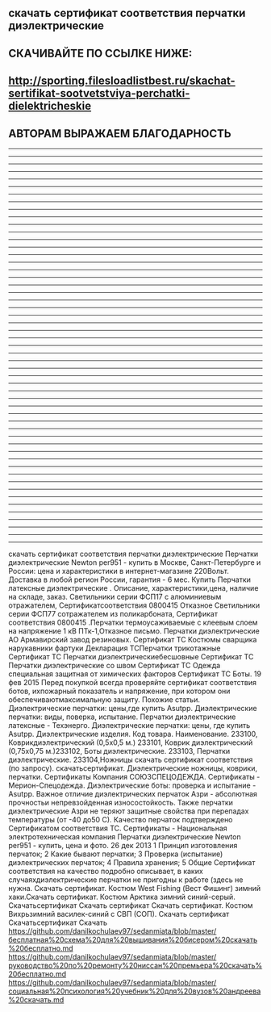 скачать сертификат соответствия перчатки диэлектрические
--------------------------------------------------
СКАЧИВАЙТЕ ПО ССЫЛКЕ НИЖЕ:
--------------------------------------------------
http://sporting.filesloadlistbest.ru/skachat-sertifikat-sootvetstviya-perchatki-dielektricheskie
--------------------------------------------------
АВТОРАМ ВЫРАЖАЕМ БЛАГОДАРНОСТЬ
--------------------------------------------------
--------------------------------------------------
--------------------------------------------------
--------------------------------------------------
--------------------------------------------------
--------------------------------------------------
--------------------------------------------------
--------------------------------------------------
--------------------------------------------------
--------------------------------------------------
--------------------------------------------------
--------------------------------------------------
--------------------------------------------------
--------------------------------------------------
--------------------------------------------------
--------------------------------------------------
--------------------------------------------------
--------------------------------------------------
--------------------------------------------------
--------------------------------------------------
--------------------------------------------------
--------------------------------------------------
--------------------------------------------------
--------------------------------------------------
--------------------------------------------------
--------------------------------------------------
--------------------------------------------------
--------------------------------------------------
--------------------------------------------------
--------------------------------------------------
--------------------------------------------------
--------------------------------------------------
--------------------------------------------------
--------------------------------------------------
--------------------------------------------------
--------------------------------------------------
--------------------------------------------------
--------------------------------------------------
--------------------------------------------------
--------------------------------------------------
--------------------------------------------------
--------------------------------------------------
--------------------------------------------------
--------------------------------------------------
--------------------------------------------------
--------------------------------------------------
--------------------------------------------------
--------------------------------------------------
--------------------------------------------------
--------------------------------------------------
--------------------------------------------------
--------------------------------------------------
--------------------------------------------------
--------------------------------------------------
скачать сертификат соответствия перчатки диэлектрические Перчатки диэлектрические Newton per951 - купить в Москве, Санкт-Петербурге и России: цена и характеристики в интернет-магазине 220Вольт. Доставка в любой регион России, гарантия - 6 мес. Купить Перчатки латексные диэлектрические . Описание, характеристики,цена, наличие на складе, заказ. Светильники серии ФСП17 с алюминиевым отражателем, Сертификатсоответствия 0800415  Отказное  Светильники серии ФСП77 сотражателем из поликарбоната, Сертификат соответствия 0800415 .Перчатки термоусаживаемые с клеевым слоем на напряжение 1 кВ ПТк-1,Отказное письмо. Перчатки диэлектрические  АО Армавирский завод резиновых. Сертификат ТС Костюмы сварщика нарукавники фартуки  Декларация ТСПерчатки трикотажные  Сертификат ТС Перчатки диэлектрическиебесшовные  Сертификат ТС Перчатки диэлектрические со швом Сертификат ТС Одежда специальная защитная от химических факторов Сертификат ТС Боты. 19 фев 2015  Перед покупкой всегда проверяйте сертификат соответствия ботов, ихпожарный показатель и напряжение, при котором они обеспечиваютмаксимальную защиту. Похожие статьи. Диэлектрические перчатки: цены,где купить  Asutpp. Диэлектрические перчатки: виды, поверка, испытание. Перчатки диэлектрические латексные - Техэнерго. Диэлектрические перчатки: цены, где купить  Asutpp. Диэлектрические изделия. Код товара. Наименование. 233100, Коврикдиэлектрический (0,5х0,5 м.) 233101, Коврик диэлектрический (0,75х0,75 м.)233102, Боты диэлектрические. 233103, Перчатки диэлектрические. 233104,Ножницы  скачать сертификат соответствия (по запросу). скачатьсертификат. Диэлектрические ножницы, коврики, перчатки. Сертификаты  Компания СОЮЗСПЕЦОДЕЖДА. Сертификаты - Мерион-Спецодежда. Диэлектрические боты: проверка и испытание - Asutpp. Важное отличие диэлектрических перчаток Азри - абсолютная прочностьи непревзойденная износостойкость. Также перчатки диэлектрические Азри не теряют защитные свойства при перепадах температуры (от -40 до50 С). Качество перчаток подтверждено Сертификатом соответствия ТС. Сертификаты - Национальная электротехническая компания
Перчатки диэлектрические Newton per951 - купить, цена и фото. 26 дек 2013  1 Принцип изготовления перчаток; 2 Какие бывают перчатки; 3 Проверка (испытание) диэлектрических перчаток; 4 Правила хранения; 5 Общие Сертификат соответствия на качество подробно описывает, в каких случаяхдиэлектрические перчатки не пригодны к работе (здесь не нужна. Скачать сертификат. Костюм West Fishing (Вест Фишинг) зимний хаки.Скачать сертификат. Костюм Арктика зимний синий-серый. Скачатьсертификат  Скачать сертификат  Скачать сертификат. Костюм Вихрьзимний василек-синий с СВП (СОП). Скачать сертификат  Скачатьсертификат  Скачать
https://github.com/danilkochulaev97/sedanmiata/blob/master/бесплатная%20схема%20для%20вышивания%20бисером%20скачать%20бесплатно.md
https://github.com/danilkochulaev97/sedanmiata/blob/master/руководство%20по%20ремонту%20ниссан%20премьера%20скачать%20бесплатно.md
https://github.com/danilkochulaev97/sedanmiata/blob/master/социальная%20психология%20учебник%20для%20вузов%20андреева%20скачать.md